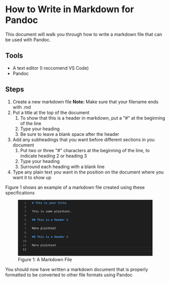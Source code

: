 # How to Write in Markdown for Pandoc

This document will walk you through how to write a markdown file that can be used with Pandoc.

## Tools

- A text editor (I reccomend VS Code)
- Pandoc

## Steps

1. Create a new markdown file
    **Note:** Make sure that your filename ends with .md
2. Put a title at the top of the document
    1. To show that this is a header in markdown, put a "#" at the beginning of the line
    2. Type your heading
    3. Be sure to leave a blank space after the header
3. Add any subheadings that you want before different sections in you document
    1. Put two or three "#" characters at the beginning of the line, to indicate heading 2 or heading 3
    2. Type your heading
    3. Surround each heading with a blank line
4. Type any plain text you want in the position on the document where you want it to show up

Figure 1 shows an example of a markdown file created using these specifications

<figure>
<img src="example.png" alt="Properly formatted markdown file">
<figcaption>Figure 1: A Markdown File</figcaption>
</figure>

You should now have written a markdown document that is properly formatted to be converted to other file formats using Pandoc
